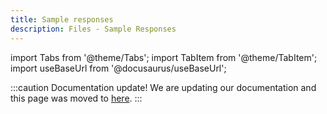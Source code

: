 ```yaml
---
title: Sample responses
description: Files - Sample Responses
---
```


[1]: /docs/machine_file_conversion_sample_output

import Tabs from '@theme/Tabs';
import TabItem from '@theme/TabItem';
import useBaseUrl from '@docusaurus/useBaseUrl';


:::caution Documentation update!
We are updating our documentation and this page was moved to [here][1].
:::
